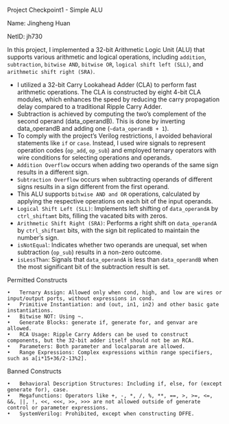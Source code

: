 Project Checkpoint1 - Simple ALU

Name: Jingheng Huan

NetID: jh730

In this project, I implemented a 32-bit Arithmetic Logic Unit (ALU) that supports various arithmetic and logical operations, including `addition`, `subtraction`, `bitwise AND`, `bitwise OR`, `logical shift left (SLL)`, and `arithmetic shift right (SRA)`.

- I utilized a 32-bit Carry Lookahead Adder (CLA) to perform fast arithmetic operations. The CLA is constructed by eight 4-bit CLA modules, which enhances the speed by reducing the carry propagation delay compared to a traditional Ripple Carry Adder.
- Subtraction is achieved by computing the two’s complement of the second operand (data_operandB). This is done by inverting data_operandB and adding one (`~data_operandB + 1`).
- To comply with the project’s Verilog restrictions, I avoided behavioral statements like `if` or `case`. Instead, I used wire signals to represent operation codes (`op_add`, `op_sub`) and employed ternary operators with wire conditions for selecting operations and operands.
- `Addition Overflow` occurs when adding two operands of the same sign results in a different sign.
- `Subtraction Overflow` occurs when subtracting operands of different signs results in a sign different from the first operand.
- This ALU supports `bitwise AND and OR` operations, calculated by applying the respective operations on each bit of the input operands.
- `Logical Shift Left (SLL)`: Implements left shifting of `data_operandA` by `ctrl_shiftamt` bits, filling the vacated bits with zeros.
- `Arithmetic Shift Right (SRA)`: Performs a right shift on `data_operandA` by `ctrl_shiftamt` bits, with the sign bit replicated to maintain the number’s sign.
- `isNotEqual`: Indicates whether two operands are unequal, set when subtraction (`op_sub`) results in a non-zero outcome.
- `isLessThan`: Signals that `data_operandA` is less than `data_operandB` when the most significant bit of the subtraction result is set.

Permitted Constructs

	•	Ternary Assign: Allowed only when cond, high, and low are wires or input/output ports, without expressions in cond.
	•	Primitive Instantiation: and (out, in1, in2) and other basic gate instantiations.
	•	Bitwise NOT: Using ~.
	•	Generate Blocks: generate if, generate for, and genvar are allowed.
	•	RCA Usage: Ripple Carry Adders can be used to construct components, but the 32-bit adder itself should not be an RCA.
	•	Parameters: Both parameter and localparam are allowed.
	•	Range Expressions: Complex expressions within range specifiers, such as a[i*15+36/2-13%2].

Banned Constructs

	•	Behavioral Description Structures: Including if, else, for (except generate for), case.
	•	Megafunctions: Operators like +, -, *, /, %, **, ==, >, >=, <=, &&, ||, !, <<, <<<, >>, >>> are not allowed outside of generate control or parameter expressions.
	•	SystemVerilog: Prohibited, except when constructing DFFE.